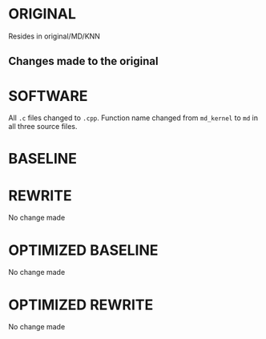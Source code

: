 # ORIGINAL
Resides in original/MD/KNN

## Changes made to the original

# SOFTWARE
All `.c` files changed to `.cpp`.
Function name changed from `md_kernel` to `md` in all three source files.

# BASELINE

# REWRITE
No change made

# OPTIMIZED BASELINE
No change made

# OPTIMIZED REWRITE
No change made
